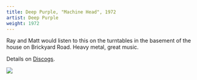 ```yaml
---
title: Deep Purple, "Machine Head", 1972
artist: Deep Purple
weight: 1972
---
```

Ray and Matt would listen to this on the turntables in the basement of the
house on Brickyard Road. Heavy metal, great music.

Details on [Discogs](https://www.discogs.com/Deep-Purple-Machine-Head/master/1843).

<img src="https://img.discogs.com/nF5owX2PUqvSCcVll3y6Vu1782o=/fit-in/600x600/filters:strip_icc():format(jpeg):mode_rgb():quality(90)/discogs-images/R-3754364-1414925899-1378.jpeg.jpg" />
